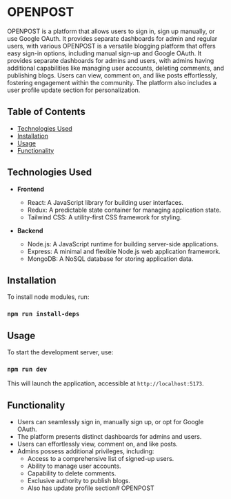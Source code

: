 # OPENPOST

OPENPOST is a platform that allows users to sign in, sign up manually, or use Google OAuth. It provides separate dashboards for admin and regular users, with various 
OPENPOST is a versatile blogging platform that offers easy sign-in options, including manual sign-up and Google OAuth. It provides separate dashboards for admins and users, with admins having additional capabilities like managing user accounts, deleting comments, and publishing blogs. Users can view, comment on, and like posts effortlessly, fostering engagement within the community. The platform also includes a user profile update section for personalization.

## Table of Contents

- [Technologies Used](#technologies-used)
- [Installation](#installation)
- [Usage](#usage)
- [Functionality](#functionality)

## Technologies Used

- **Frontend**
  - React: A JavaScript library for building user interfaces.
  - Redux: A predictable state container for managing application state.
  - Tailwind CSS: A utility-first CSS framework for styling.
  
- **Backend**
  - Node.js: A JavaScript runtime for building server-side applications.
  - Express: A minimal and flexible Node.js web application framework.
  - MongoDB: A NoSQL database for storing application data.

## Installation

To install node modules, run:
### `npm run install-deps`


## Usage

To start the development server, use:
### `npm run dev`


This will launch the application, accessible at `http://localhost:5173`.

## Functionality

- Users can seamlessly sign in, manually sign up, or opt for Google OAuth.
- The platform presents distinct dashboards for admins and users.
- Users can effortlessly view, comment on, and like posts.
- Admins possess additional privileges, including:
  - Access to a comprehensive list of signed-up users.
  - Ability to manage user accounts.
  - Capability to delete comments.
  - Exclusive authority to publish blogs.
  - Also has update profile section# OPENPOST
